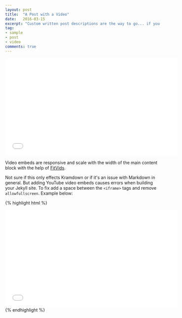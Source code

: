 ```yaml
---
layout: post
title:  "A Post with a Video"
date:   2016-03-15
excerpt: "Custom written post descriptions are the way to go... if you're not lazy."
tag:
- sample
- post
- video
comments: true
---
```

<iframe width="560" height="315" src="//www.youtube.com/watch?v=o7gAaXV7eJs" frameborder="0"> </iframe>

Video embeds are responsive and scale with the width of the main content block with the help of [FitVids](http://fitvidsjs.com/).

Not sure if this only effects Kramdown or if it's an issue with Markdown in general. But adding YouTube video embeds causes errors when building your Jekyll site. To fix add a space between the `<iframe>` tags and remove `allowfullscreen`. Example below:

{% highlight html %}
<iframe width="560" height="315" src="//www.youtube.com/embed/SU3kYxJmWuQ" frameborder="0"> </iframe>
{% endhighlight %}
